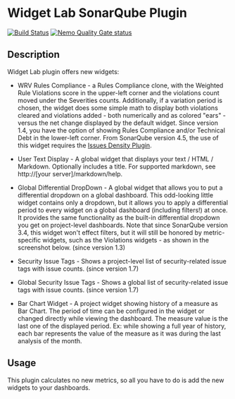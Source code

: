 # Widget Lab SonarQube Plugin
[![Build Status](https://api.travis-ci.org/SonarQubeCommunity/sonar-widget-lab.svg)](https://travis-ci.org/SonarQubeCommunity/sonar-widget-lab) [![Nemo Quality Gate status](https://nemo.sonarqube.org/api/badges/gate?key=org.sonarsource.widget-lab%3Asonar-widget-lab-plugin)](https://nemo.sonarqube.org/overview?id=org.sonarsource.widget-lab%3Asonar-widget-lab-plugin)

## Description
Widget Lab plugin offers new widgets:
* WRV Rules Compliance - a Rules Compliance clone, with the Weighted Rule Violations score in the upper-left corner and the violations count moved under the Severities counts. Additionally, if a variation period is chosen, the widget does some simple math to display both violations cleared and violations added - both numerically and as colored "ears" - versus the net change displayed by the default widget. Since version 1.4, you have the option of showing Rules Compliance and/or Technical Debt in the lower-left corner.
From SonarQube version 4.5, the use of this widget requires the [Issues Density Plugin](http://docs.sonarqube.org/display/PLUG/Issues+Density+Plugin).

* User Text Display - A global widget that displays your text / HTML / Markdown. Optionally includes a title. For supported markdown, see http://[your server]/markdown/help.

* Global Differential DropDown - A global widget that allows you to put a differential dropdown on a global dashboard. This odd-looking little widget contains only a dropdown, but it allows you to apply a differential period to every widget on a global dashboard (including filters!) at once. It provides the same functionality as the built-in differential dropdown you get on project-level dashboards. Note that since SonarQube version 3.4, this widget won't effect filters, but it will still be honored by metric-specific widgets, such as the Violations widgets - as shown in the screenshot below. (since version 1.3)

* Security Issue Tags - Shows a project-level list of security-related issue tags with issue counts. (since version 1.7)

* Global Security Issue Tags - Shows a global list of security-related issue tags with issue counts. (since version 1.7)

* Bar Chart Widget - A project widget showing history of a measure as Bar Chart.  The period of time can be configured in the widget or changed directly while viewing the dashboard. The measure value is the last one of the displayed period. Ex: while showing a full year of history, each bar represents the value of the measure as it was during the last analysis of the month.

## Usage
This plugin calculates no new metrics, so all you have to do is add the new widgets to your dashboards.


